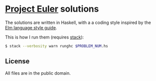 # [Project Euler] solutions

The solutions are written in Haskell, with a a coding style inspired by the [Elm
language style guide][elm-style-guide].

This is how I run them (requires [stack]):

```sh
$ stack --verbosity warn runghc $PROBLEM_NUM.hs
```

## License

All files are in the public domain.

[Project Euler]: https://projecteuler.net/
[elm-style-guide]: http://elm-lang.org/docs/style-guide
[stack]: http://haskellstack.org/
